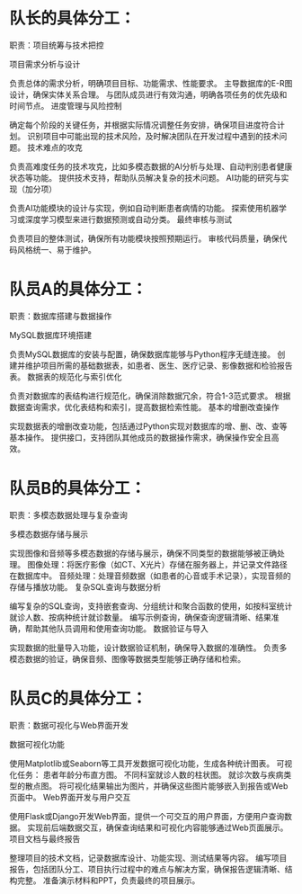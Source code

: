 # 队长的具体分工：

职责：项目统筹与技术把控

项目需求分析与设计

负责总体的需求分析，明确项目目标、功能需求、性能要求。
主导数据库的E-R图设计，确保实体关系合理。
与团队成员进行有效沟通，明确各项任务的优先级和时间节点。
进度管理与风险控制

确定每个阶段的关键任务，并根据实际情况调整任务安排，确保项目进度符合计划。
识别项目中可能出现的技术风险，及时解决团队在开发过程中遇到的技术问题。
技术难点的攻克

负责高难度任务的技术攻克，比如多模态数据的AI分析与处理、自动判别患者健康状态等功能。
提供技术支持，帮助队员解决复杂的技术问题。
AI功能的研究与实现（加分项）

负责AI功能模块的设计与实现，例如自动判断患者病情的功能。
探索使用机器学习或深度学习模型来进行数据预测或自动分类。
最终审核与测试

负责项目的整体测试，确保所有功能模块按照预期运行。
审核代码质量，确保代码风格统一、易于维护。

# 队员A的具体分工：

职责：数据库搭建与数据操作

MySQL数据库环境搭建

负责MySQL数据库的安装与配置，确保数据库能够与Python程序无缝连接。
创建并维护项目所需的基础数据表，如患者、医生、医疗记录、影像数据和检验报告表。
数据表的规范化与索引优化

负责对数据库的表结构进行规范化，确保消除数据冗余，符合1-3范式要求。
根据数据查询需求，优化表结构和索引，提高数据检索性能。
基本的增删改查操作

实现数据表的增删改查功能，包括通过Python实现对数据库的增、删、改、查等基本操作。
提供接口，支持团队其他成员的数据操作需求，确保操作安全且高效。

# 队员B的具体分工：

职责：多模态数据处理与复杂查询

多模态数据存储与展示

实现图像和音频等多模态数据的存储与展示，确保不同类型的数据能够被正确处理。
图像处理：将医疗影像（如CT、X光片）存储在服务器上，并记录文件路径在数据库中。
音频处理：处理音频数据（如患者的心音或手术记录），实现音频的存储与播放功能。
复杂SQL查询与数据分析

编写复杂的SQL查询，支持嵌套查询、分组统计和聚合函数的使用，如按科室统计就诊人数、按病种统计就诊数量。
编写示例查询，确保查询逻辑清晰、结果准确，帮助其他队员调用和使用查询功能。
数据验证与导入

实现数据的批量导入功能，设计数据验证机制，确保导入数据的准确性。
负责多模态数据的验证，确保音频、图像等数据类型能够正确存储和检索。

# 队员C的具体分工：

职责：数据可视化与Web界面开发

数据可视化功能

使用Matplotlib或Seaborn等工具开发数据可视化功能，生成各种统计图表。
可视化任务：
患者年龄分布直方图。
不同科室就诊人数的柱状图。
就诊次数与疾病类型的散点图。
将可视化结果输出为图片，并确保这些图片能够嵌入到报告或Web页面中。
Web界面开发与用户交互

使用Flask或Django开发Web界面，提供一个可交互的用户界面，方便用户查询数据。
实现前后端数据交互，确保查询结果和可视化内容能够通过Web页面展示。
项目文档与最终报告

整理项目的技术文档，记录数据库设计、功能实现、测试结果等内容。
编写项目报告，包括团队分工、项目执行过程中的难点与解决方案，确保报告逻辑清晰、结构完整。
准备演示材料和PPT，负责最终的项目展示。
